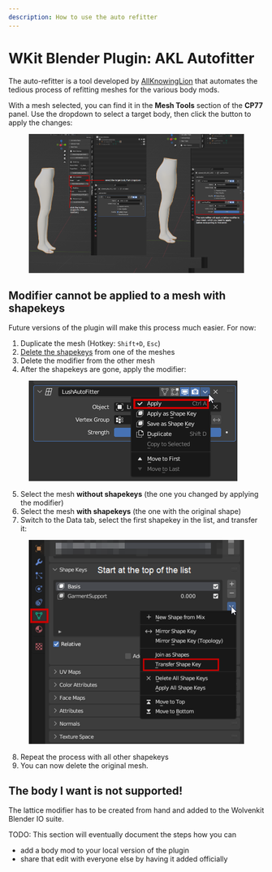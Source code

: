 ```yaml
---
description: How to use the auto refitter
---
```


# WKit Blender Plugin: AKL Autofitter

The auto-refitter is a tool developed by [AllKnowingLion](http://127.0.0.1:5000/u/ntwa3K86ZPgEhR4Ds0rOU5qaKHm1 "mention") that automates the tedious process of refitting meshes for the various body mods.

With a mesh selected, you can find it in the **Mesh Tools** section of the **CP77** panel. Use the dropdown to select a target body, then click the button to apply the changes:

<figure><img src="../../../.gitbook/assets/blender_plugin_autorefitter.png" alt=""><figcaption></figcaption></figure>

## Modifier cannot be applied to a mesh with shapekeys

Future versions of the plugin will make this process much easier. For now:

1. Duplicate the mesh (Hotkey: `Shift+D`, `Esc`)
2. [Delete the shapekeys](../../3d-modelling/troubleshooting-your-mesh-edits.md#option-2-guaranteed-to-work-delete-garmentsupport-from-the-mesh) from one of the meshes
3. Delete the modifier from the other mesh
4. After the shapekeys are gone, apply the modifier:

<div align="left">

<figure><img src="../../../.gitbook/assets/blender_plugin_apply_modifier.png" alt=""><figcaption></figcaption></figure>

</div>

5. Select the mesh **without shapekeys** (the one you changed by applying the modifier)
6. Select the mesh **with shapekeys** (the one with the original shape)
7. Switch to the Data tab, select the first shapekey in the list, and transfer it:

<div align="left">

<figure><img src="../../../.gitbook/assets/blender_plugin_transfer_shapekeys.png" alt=""><figcaption></figcaption></figure>

</div>

8. Repeat the process with all other shapekeys
9. You can now delete the original mesh.

## The body I want is not supported!

The lattice modifier has to be created from hand and added to the Wolvenkit Blender IO suite.

TODO: This section will eventually document the steps how you can&#x20;

* add a body mod to your local version of the plugin
* share that edit with everyone else by having it added officially

